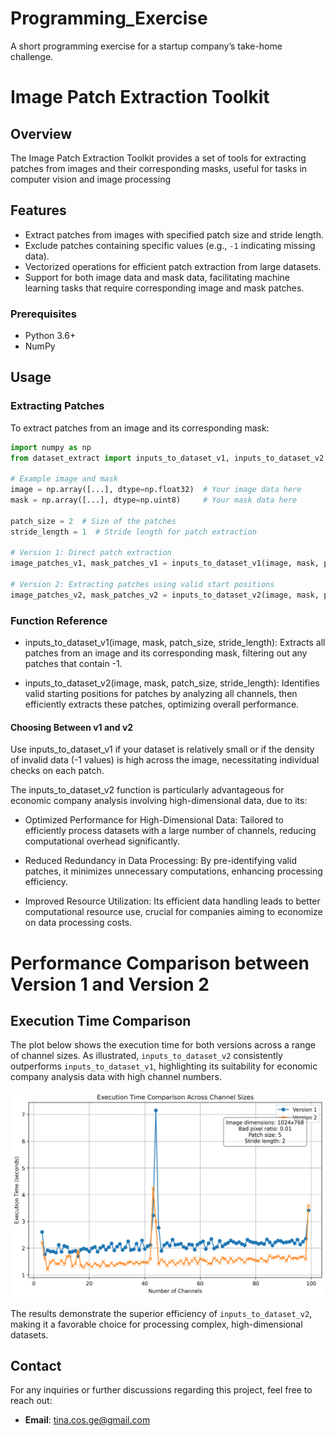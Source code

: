 # Programming_Exercise
A short programming exercise for a startup company’s take-home challenge.

# Image Patch Extraction Toolkit

## Overview
The Image Patch Extraction Toolkit provides a set of tools for extracting patches from images and their corresponding masks, useful for tasks in computer vision and image processing

## Features
- Extract patches from images with specified patch size and stride length.
- Exclude patches containing specific values (e.g., `-1` indicating missing data).
- Vectorized operations for efficient patch extraction from large datasets.
- Support for both image data and mask data, facilitating machine learning tasks that require corresponding image and mask patches.

### Prerequisites
- Python 3.6+
- NumPy


## Usage

### Extracting Patches
To extract patches from an image and its corresponding mask:

```python
import numpy as np
from dataset_extract import inputs_to_dataset_v1, inputs_to_dataset_v2

# Example image and mask
image = np.array([...], dtype=np.float32)  # Your image data here
mask = np.array([...], dtype=np.uint8)     # Your mask data here

patch_size = 2  # Size of the patches
stride_length = 1  # Stride length for patch extraction

# Version 1: Direct patch extraction
image_patches_v1, mask_patches_v1 = inputs_to_dataset_v1(image, mask, patch_size, stride_length)

# Version 2: Extracting patches using valid start positions
image_patches_v2, mask_patches_v2 = inputs_to_dataset_v2(image, mask, patch_size, stride_length)
```
### Function Reference
- inputs_to_dataset_v1(image, mask, patch_size, stride_length): Extracts all patches from an image and its corresponding mask, filtering out any patches that contain -1.

- inputs_to_dataset_v2(image, mask, patch_size, stride_length): Identifies valid starting positions for patches by analyzing all channels, then efficiently extracts these patches, optimizing overall performance.


#### Choosing Between v1 and v2
Use inputs_to_dataset_v1 if your dataset is relatively small or if the density of invalid data (-1 values) is high across the image, necessitating individual checks on each patch.

The inputs_to_dataset_v2 function is particularly advantageous for economic company analysis involving high-dimensional data, due to its:

- Optimized Performance for High-Dimensional Data: Tailored to efficiently process datasets with a large number of channels, reducing computational overhead significantly.

- Reduced Redundancy in Data Processing: By pre-identifying valid patches, it minimizes unnecessary computations, enhancing processing efficiency.

- Improved Resource Utilization: Its efficient data handling leads to better computational resource use, crucial for companies aiming to economize on data processing costs.

# Performance Comparison between Version 1 and Version 2

## Execution Time Comparison

The plot below shows the execution time for both versions across a range of channel sizes. As illustrated, `inputs_to_dataset_v2` consistently outperforms `inputs_to_dataset_v1`, highlighting its suitability for economic company analysis data with high channel numbers.

![Performance Comparison Plot](performance_comparison.png)

The results demonstrate the superior efficiency of `inputs_to_dataset_v2`, making it a favorable choice for processing complex, high-dimensional datasets.

## Contact

For any inquiries or further discussions regarding this project, feel free to reach out:

- **Email**: [tina.cos.ge@gmail.com](mailto:tina.cos.ge@gmail.com)
